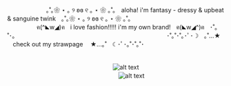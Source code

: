 ㅤㅤㅤㅤㅤㅤㅤ｡˚｡❀ ⋆ ｡ ୨ ʚɞ ୧ ｡ ⋆ ❀ ｡˚｡ㅤaloha! i'm fantasy - dressy & upbeat & sanguine twinkㅤ｡˚｡❀ ⋆ ｡ ୨ ʚɞ ୧ ｡ ⋆ ❀ ｡˚｡
ㅤㅤㅤㅤㅤㅤㅤㅤㅤㅤㅤㅤㅤㅤㅤㅤㅤㅤㅤ ㅤㅤฅ(^◣w◢)ฅㅤi love fashion!!!!! i'm my own brand!ㅤฅ(◣w◢^)ฅㅤ･˚｡˚･｡
ㅤㅤㅤㅤㅤㅤㅤㅤㅤㅤㅤㅤㅤㅤㅤㅤㅤㅤㅤㅤㅤㅤㅤㅤㅤㅤㅤ･˚｡˚･˚｡･ﾟ･☽ㅤ｡˚...★ㅤcheck out my strawpage ㅤ★...｡˚ㅤ☾･ﾟ･｡˚･˚｡˚･
ㅤㅤㅤㅤㅤㅤㅤㅤㅤㅤㅤㅤㅤㅤㅤㅤㅤㅤㅤㅤㅤㅤㅤㅤㅤㅤㅤㅤㅤㅤㅤㅤㅤㅤㅤㅤ






ㅤㅤㅤㅤㅤㅤㅤㅤㅤㅤㅤㅤㅤㅤㅤㅤㅤㅤㅤ![alt text](https://sun9-73.userapi.com/impg/HKDhYT-xQQSeH-lTCXqMEAgYso_TMGmKzLRpAA/5sSMvKN6a00.jpg?size=324x460&quality=95&sign=0caffcf99be04a50b4890834b7f2fdd2&type=album)ㅤㅤㅤㅤㅤㅤㅤㅤㅤㅤㅤㅤㅤㅤㅤㅤㅤㅤㅤㅤㅤㅤㅤㅤㅤㅤㅤㅤㅤㅤㅤㅤㅤㅤㅤ![alt text](https://upload.wikimedia.org/wikipedia/commons/thumb/f/fd/LGBTQ%2B_rainbow_flag_Quasar_%22Progress%22_variant.svg/800px-LGBTQ%2B_rainbow_flag_Quasar_%22Progress%22_variant.svg.png)

